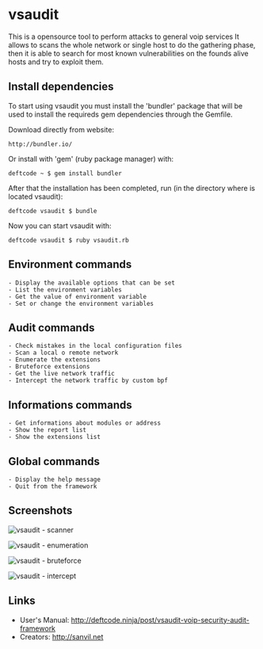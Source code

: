 vsaudit
=======

This is a opensource tool to perform attacks to general voip services It allows to scans the whole network or single host to do the gathering phase, then it is able to search for most known vulnerabilities on the founds alive hosts and try to exploit them.


Install dependencies
--------------------

To start using vsaudit you must install the 'bundler' package that will be used to install
the requireds gem dependencies through the Gemfile.

Download directly from website: 

    http://bundler.io/

Or install with 'gem' (ruby package manager) with: 

    deftcode ~ $ gem install bundler

After that the installation has been completed, run (in the directory where is located vsaudit):

    deftcode vsaudit $ bundle

Now you can start vsaudit with:

    deftcode vsaudit $ ruby vsaudit.rb


Environment commands
--------------------

    - Display the available options that can be set
    - List the environment variables
    - Get the value of environment variable
    - Set or change the environment variables


Audit commands
--------------

    - Check mistakes in the local configuration files
    - Scan a local o remote network
    - Enumerate the extensions
    - Bruteforce extensions
    - Get the live network traffic
    - Intercept the network traffic by custom bpf


Informations commands
---------------------

    - Get informations about modules or address
    - Show the report list
    - Show the extensions list


Global commands
---------------

    - Display the help message
    - Quit from the framework


Screenshots
-----------

![vsaudit - scanner](https://raw.githubusercontent.com/sanvil/vsaudit/master/screens/preview-1.png)

![vsaudit - enumeration](https://raw.githubusercontent.com/sanvil/vsaudit/master/screens/preview-2.png)

![vsaudit - bruteforce](https://raw.githubusercontent.com/sanvil/vsaudit/master/screens/preview-3.png)

![vsaudit - intercept](https://raw.githubusercontent.com/sanvil/vsaudit/master/screens/preview-4.png)


Links
-----

* User's Manual: http://deftcode.ninja/post/vsaudit-voip-security-audit-framework
* Creators: http://sanvil.net

